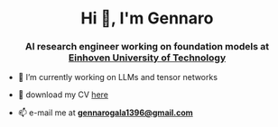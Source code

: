 <h1 align="center">Hi 👋, I'm Gennaro</h1>
<h3 align="center">AI research engineer working on foundation models at <a href="https://uai.win.tue.nl/">Einhoven University of Technology</a> </h3>

- 🔭 I’m currently working on LLMs and tensor networks

- 📃 download my CV <a href="https://drive.google.com/file/d/1wfVBZ7flEyCvCs6HkUpQSqm6zg7PGjwu">here</a> </h3>

- 📫 e-mail me at **gennarogala1396@gmail.com**
